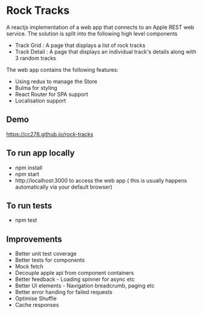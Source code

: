 # Rock Tracks #

A reactjs implementation of a web app that connects to an Apple REST web service.
The solution is split into the following high level components
  - Track Grid : A page that displays a list of rock tracks
  - Track Detail : A page that displays an individual track's details along with 3 random tracks

The web app contains the following features:

  - Using redux to manage the Store
  - Bulma for styling
  - React Router for SPA support
  - Localisation support

## Demo ##

https://cc278.github.io/rock-tracks

## To run app locally ## 

- npm install
- npm start
- http://localhost:3000 to access the web app ( this is usually happens automatically via your default browser)

## To run tests ##

- npm test 

## Improvements

* Better unit test coverage
* Better tests for components
* Mock fetch
* Decouple apple api from component containers
* Better feedback - Loading spinner for async etc
* Better UI elements - Navigation breadcrumb, paging  etc
* Better error handing for failed requests
* Optimise Shuffle
* Cache responses


